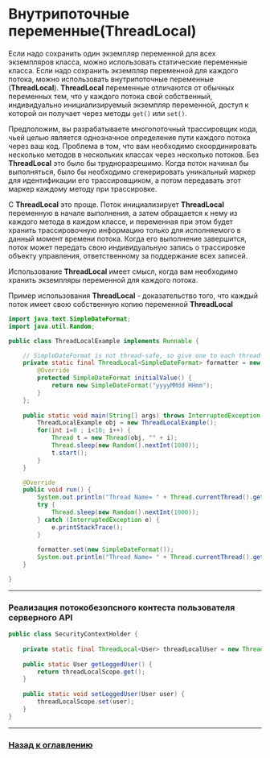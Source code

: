# Внутрипоточные переменные(ThreadLocal)

Если надо сохранить один экземпляр переменной для всех экземпляров класса, можно использовать статические переменные класса.
Если надо сохранить экземпляр переменной для каждого потока, можно использовать внутрипоточные переменные (**ThreadLocal**).
**ThreadLocal** переменные отличаются от обычных переменных тем,
что у каждого потока свой собственный, индивидуально инициализируемый экземпляр переменной,
доступ к которой он получает через методы `get()` или `set()`.

Предположим, вы разрабатываете многопоточный трассировщик кода,
чьей целью является однозначное определение пути каждого потока через ваш код.
Проблема в том, что вам необходимо скоординировать несколько методов в нескольких классах через несколько потоков.
Без **ThreadLocal** это было бы трудноразрешимо.
Когда поток начинал бы выполняться, было бы необходимо сгенерировать уникальный маркер для идентификации его трассировщиком,
а потом передавать этот маркер каждому методу при трассировке.

С **ThreadLocal** это проще.
Поток инициализирует **ThreadLocal** переменную в начале выполнения,
а затем обращается к нему из каждого метода в каждом классе,
и переменная при этом будет хранить трассировочную информацию только для исполняемого в данный момент времени потока.
Когда его выполнение завершится, поток может передать свою индивидуальную запись о трассировке объекту управления,
ответственному за поддержание всех записей.

Использование **ThreadLocal** имеет смысл, когда вам необходимо хранить экземпляры переменной для каждого потока.

Пример использования **ThreadLocal** - доказательство того,
что каждый поток имеет свою собственную копию переменной **ThreadLocal**

```java
import java.text.SimpleDateFormat;
import java.util.Random;

public class ThreadLocalExample implements Runnable {

    // SimpleDateFormat is not thread-safe, so give one to each thread
    private static final ThreadLocal<SimpleDateFormat> formatter = new ThreadLocal<SimpleDateFormat>() {
        @Override
        protected SimpleDateFormat initialValue() {
            return new SimpleDateFormat("yyyyMMdd HHmm");
        }
    };
    
    public static void main(String[] args) throws InterruptedException {
        ThreadLocalExample obj = new ThreadLocalExample();
        for(int i=0 ; i<10; i++) {
            Thread t = new Thread(obj, "" + i);
            Thread.sleep(new Random().nextInt(1000));
            t.start();
        }
    }

    @Override
    public void run() {
        System.out.println("Thread Name= " + Thread.currentThread().getName() + " default; Formatter = " + formatter.get().toPattern());
        try {
            Thread.sleep(new Random().nextInt(1000));
        } catch (InterruptedException e) {
            e.printStackTrace();
        }
        
        formatter.set(new SimpleDateFormat());
        System.out.println("Thread Name= " + Thread.currentThread().getName()+"; Formatter = " + formatter.get().toPattern());
    }

}
```

---

### Реализация потокобезопсного контеста пользователя серверного API

```java
public class SecurityContextHolder {
	
	private static final ThreadLocal<User> threadLocalUser = new ThreadLocal<>();
	
	public static User getLoggedUser() {
		return threadLocalScope.get();
	}
	
	public static void setLoggedUser(User user) {
		threadLocalScope.set(user);
	}   
}
```

---

### [Назад к оглавлению](./README.md)